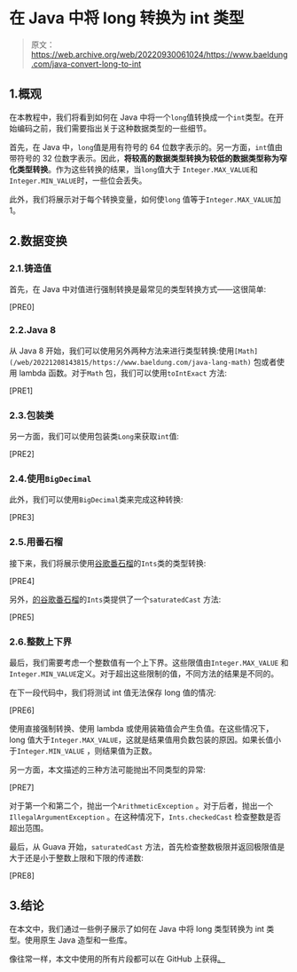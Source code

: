 # 在 Java 中将 long 转换为 int 类型

> 原文：<https://web.archive.org/web/20220930061024/https://www.baeldung.com/java-convert-long-to-int>

## 1.概观

在本教程中，我们将看到如何在 Java 中将一个`long`值转换成一个`int`类型。在开始编码之前，我们需要指出关于这种数据类型的一些细节。

首先，在 Java 中，`long`值是用有符号的 64 位数字表示的。另一方面，`int`值由带符号的 32 位数字表示。因此，**将较高的数据类型转换为较低的数据类型称为窄化类型转换**。作为这些转换的结果，当`long`值大于 `Integer.MAX_VALUE`和`Integer.MIN_VALUE`时，一些位会丢失。

此外，我们将展示对于每个转换变量，如何使`long` 值等于`Integer.MAX_VALUE`加 1。

## 2.数据变换

### 2.1.铸造值

首先，在 Java 中对值进行强制转换是最常见的类型转换方式——这很简单:

[PRE0]

### 2.2.Java 8

从 Java 8 开始，我们可以使用另外两种方法来进行类型转换:使用`[Math](/web/20221208143815/https://www.baeldung.com/java-lang-math)` 包或者使用 lambda 函数。对于`Math` 包，我们可以使用`toIntExact` 方法:

[PRE1]

### 2.3.包装类

另一方面，我们可以使用包装类`Long`来获取`int`值:

[PRE2]

### 2.4.使用`BigDecimal`

此外，我们可以使用`BigDecimal`类来完成这种转换:

[PRE3]

### 2.5.用番石榴

接下来，我们将展示使用[谷歌番石榴](/web/20221208143815/https://www.baeldung.com/guava-guide)的`Ints`类的类型转换:

[PRE4]

另外，[的谷歌番石榴](/web/20221208143815/https://www.baeldung.com/guava-guide)的`Ints`类提供了一个`saturatedCast` 方法:

[PRE5]

### 2.6.整数上下界

最后，我们需要考虑一个整数值有一个上下界。这些限值由`Integer.MAX_VALUE` 和`Integer.MIN_VALUE`定义。对于超出这些限制的值，不同方法的结果是不同的。

在下一段代码中，我们将测试 int 值无法保存 long 值的情况:

[PRE6]

使用直接强制转换、使用 lambda 或使用装箱值会产生负值。在这些情况下，long 值大于`Integer.MAX_VALUE`，这就是结果值用负数包装的原因。如果长值小于`Integer.MIN_VALUE` ，则结果值为正数。

另一方面，本文描述的三种方法可能抛出不同类型的异常:

[PRE7]

对于第一个和第二个，抛出一个`ArithmeticException` 。对于后者，抛出一个`IllegalArgumentException` 。在这种情况下，`Ints.checkedCast` 检查整数是否超出范围。

最后，从 Guava 开始，`saturatedCast` 方法，首先检查整数极限并返回极限值是大于还是小于整数上限和下限的传递数:

[PRE8]

## 3.结论

在本文中，我们通过一些例子展示了如何在 Java 中将 long 类型转换为 int 类型。使用原生 Java 造型和一些库。

像往常一样，本文中使用的所有片段都可以在 GitHub 上获得[。](https://web.archive.org/web/20221208143815/https://github.com/eugenp/tutorials/tree/master/core-java-modules/core-java-exceptions-4)